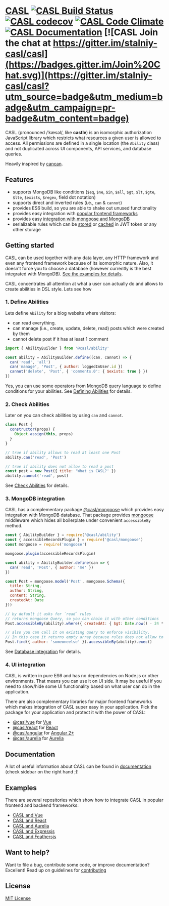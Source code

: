 # [CASL](https://stalniy.github.io/casl/) [![CASL Build Status](https://travis-ci.org/stalniy/casl.svg?branch=master)](https://travis-ci.org/stalniy/casl) [![CASL codecov](https://codecov.io/gh/stalniy/casl/branch/master/graph/badge.svg)](https://codecov.io/gh/stalniy/casl) [![CASL Code Climate](https://codeclimate.com/github/stalniy/casl/badges/gpa.svg)](https://codeclimate.com/github/stalniy/casl) [![CASL Documentation](https://img.shields.io/badge/documentation-available-brightgreen.svg)](https://stalniy.github.io/casl/) [![CASL Join the chat at https://gitter.im/stalniy-casl/casl](https://badges.gitter.im/Join%20Chat.svg)](https://gitter.im/stalniy-casl/casl?utm_source=badge&utm_medium=badge&utm_campaign=pr-badge&utm_content=badge)

CASL (pronounced /ˈkæsəl/, like **castle**) is an isomorphic authorization JavaScript library which restricts what resources a given user is allowed to access. All permissions are defined in a single location (the `Ability` class) and not duplicated across UI components, API services, and database queries.

Heavily inspired by [cancan](https://github.com/CanCanCommunity/cancancan).

## Features

* supports MongoDB like conditions (`$eq`, `$ne`, `$in`, `$all`, `$gt`, `$lt`, `$gte`, `$lte`, `$exists`, `$regex`, field dot notation)
* supports direct and inverted rules (i.e., `can` & `cannot`)
* provides ES6 build, so you are able to shake out unused functionality
* provides easy integration with [popular frontend frameworks](#4-ui-integration)
* provides easy [integration with mongoose and MongoDB](#3-mongodb-integration)
* serializable rules which can be [stored][store-rules] or [cached][cache-rules] in JWT token or any other storage

## Getting started

CASL can be used together with any data layer, any HTTP framework and even any frontend framework because of its isomorphic nature. Also, it doesn't force you to choose a database (however currently is the best integrated with MongoDB). [See the examples for details](#examples).

CASL concentrates all attention at what a user can actually do and allows to create abilities in DSL style. Lets see how

### 1. Define Abilities

Lets define `Ability` for a blog website where visitors:
* can read everything.
* can manage (i.e., create, update, delete, read) posts which were created by them
* cannot delete post if it has at least 1 comment

```js
import { AbilityBuilder } from '@casl/ability'

const ability = AbilityBuilder.define((can, cannot) => {
  can('read', 'all')
  can('manage', 'Post', { author: loggedInUser.id })
  cannot('delete', 'Post', { 'comments.0': { $exists: true } })
})
```

Yes, you can use some operators from MongoDB query language to define conditions for your abilities. See [Defining Abilities][define-abilities] for details.

### 2. Check Abilities

Later on you can check abilities by using `can` and `cannot`.

```js
class Post {
  constructor(props) {
    Object.assign(this, props)
  }
}

// true if ability allows to read at least one Post
ability.can('read', 'Post')

// true if ability does not allow to read a post
const post = new Post({ title: 'What is CASL?' })
ability.cannot('read', post)
```

See [Check Abilities][check-abilities] for details.

### 3. MongoDB integration

CASL has a complementary package [@casl/mongoose](packages/casl-mongoose) which provides easy integration with MongoDB database.
That package provides [mongoose](https://github.com/Automattic/mongoose) middleware which hides all boilerplate under convenient `accessibleBy` method.

```js
const { AbilityBuilder } = require('@casl/ability')
const { accessibleRecordsPlugin } = require('@casl/mongoose')
const mongoose = require('mongoose')

mongoose.plugin(accessibleRecordsPlugin)

const ability = AbilityBuilder.define(can => {
  can('read', 'Post', { author: 'me' })
})

const Post = mongoose.model('Post', mongoose.Schema({
  title: String,
  author: String,
  content: String,
  createdAt: Date
}))

// by default it asks for `read` rules
// returns mongoose Query, so you can chain it with other conditions
Post.accessibleBy(ability).where({ createdAt: { $gt: Date.now() - 24 * 3600 } })

// also you can call it on existing query to enforce visibility.
// In this case it returns empty array because rules does not allow to read Posts of `someoneelse` author
Post.find({ author: 'someoneelse' }).accessibleBy(ability).exec()
```

See [Database integration][database-integration] for details.

### 4. UI integration

CASL is written in pure ES6 and has no dependencies on Node.js or other environments. That means you can use it on UI side. It may be useful if you need to show/hide some UI functionality based on what user can do in the application.

There are also complementary libraries for major frontend frameworks which makes integration of CASL super easy in your application. Pick the package for your application and protect it with the power of CASL:
* [@casl/vue](packages/casl-vue) for [Vue][vuejs]
* [@casl/react](packages/casl-react) for [React][react]
* [@casl/angular](packages/casl-angular) for [Angular 2+][angular]
* [@casl/aurelia](packages/casl-aurelia) for [Aurelia][aurelia]

## Documentation

A lot of useful information about CASL can be found in [documentation][documentation] (check sidebar on the right hand ;)!

## Examples

There are several repositories which show how to integrate CASL in popular frontend and backend frameworks:
* [CASL and Vue](https://github.com/stalniy/casl-vue-example)
* [CASL and React](https://github.com/stalniy/casl-react-example)
* [CASL and Aurelia](https://github.com/stalniy/casl-aurelia-example)
* [CASL and Expressjs](https://github.com/stalniy/casl-express-example)
* [CASL and Feathersjs](https://github.com/stalniy/casl-feathersjs-example)

## Want to help?

Want to file a bug, contribute some code, or improve documentation? Excellent! Read up on guidelines for [contributing][contributing]

## License

[MIT License](http://www.opensource.org/licenses/MIT)

[contributing]: https://github.com/stalniy/casl/blob/master/CONTRIBUTING.md
[define-abilities]: https://stalniy.github.io/casl/abilities/2017/07/20/define-abilities.html
[check-abilities]: https://stalniy.github.io/casl/abilities/2017/07/21/check-abilities.html
[database-integration]: https://stalniy.github.io/casl/abilities/database/integration/2017/07/22/database-integration.html
[casl-vue-example]: https://medium.com/@sergiy.stotskiy/vue-acl-with-casl-781a374b987a
[documentation]: https://stalniy.github.io/casl/
[store-rules]: https://stalniy.github.io/casl/abilities/storage/2017/07/22/storing-abilities.html#storing-abilities
[cache-rules]: https://stalniy.github.io/casl/abilities/storage/2017/07/22/storing-abilities.html#caching-abilities
[mongoose]: http://mongoosejs.com/
[mongo-adapter]: https://mongodb.github.io/node-mongodb-native/
[sequelize]: http://docs.sequelizejs.com/
[koa]: http://koajs.com/
[feathersjs]: https://feathersjs.com/
[expressjs]: https://expressjs.com/
[vuejs]: https://vuejs.org
[angular]: https://angular.io/
[react]: https://reactjs.org/
[ionic]: https://ionicframework.com
[aurelia]: http://aurelia.io
